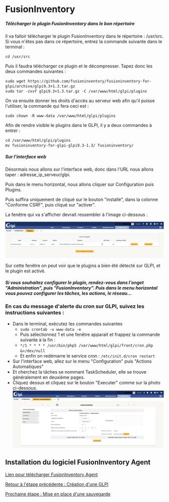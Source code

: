 # FusionInventory

##### Télécharger le plugin FusionInventory dans le bon répertoire

Il va falloir télécharger le plugin FusionInventory dans le répertoire : /usr/src. Si vous n'êtes pas dans ce répertoire, entrez la commande suivante dans le terminal :

```
cd /usr/src
```

Puis il faudra télécharger ce plugin et le décompresser. Tapez donc les deux commandes suivantes :

```
sudo wget https://github.com/fusioninventory/fusioninventory-for-glpi/archive/glpi9.3+1.3.tar.gz
sudo tar -zxvf glpi9.3+1.3.tar.gz -C /var/www/html/glpi/plugins
```

On va ensuite donner les droits d'accès au serveur web afin qu'il puisse l'utiliser, la commande qui fera ceci est :

```
sudo chown -R www-data /var/www/html/glpi/plugins
```

Afin de rendre visible le plugins dans le GLPI, il y a deux commandes à entrer : 

```
cd /var/www/html/glpi/plugins
mv fusioninventory-for-glpi-glpi9.3-1.3/ fusioninventory/
```

##### Sur l'interface web

Désormais nous allons sur l'interface web, donc dans l'URL nous allons taper : adresse_ip_serveur/glpi.

Puis dans le menu horizontal, nous allons cliquer sur Configuration puis Plugins.

Puis suffira uniquement de cliqué sur le bouton "installé", dans la colonne "Conforme CSRF", puis cliqué sur "activer".

La fenêtre qui va s'afficher devrait ressembler à l'image ci-dessous :

![](https://github.com/kevinguyodo/Linux-deuxieme-annee/blob/main/TP1/IMG/Plugins.PNG)

Sur cette fenêtre on peut voir que le plugins a bien été détecté sur GLPI, et le plugin est activé.


##### Si vous souhaitez configurer le plugin, rendez-vous dans l'onget "Administration", puis "FusionInventory". Puis dans le menu horizontal vous pouvez configurer les tâches, les actions, le réseau...

### En cas du message d'alerte du cron sur GLPI, suivez les instructions suivantes :
* Dans le terminal, exécutez les commandes suivantes
  * ```sudo crontab -u www-data -e```
  * Puis sélectionnez 1 et une fenêtre apparait et frappez la commande suivante à la fin : 
  * ```*/1 * * * * /usr/bin/php5 /var/www/html/glpi/front/cron.php &>/dev/null```
  *  Et enfin on redémarre le service cron : ```/etc/init.d/cron restart```
* Sur l'interface web, allez sur le menu "Configuration" puis "Actions Automatiques"
* Et cherchez la tâches se nommant TaskScheduler, elle se trouve généralement en deuxième pages.
* Cliquez dessus et cliquez sur le bouton "Executer" comme sur la photo ci-dessous.
![](https://github.com/kevinguyodo/Linux-deuxieme-annee/blob/main/TP1/IMG/Etape10_fusioninventory.PNG)


## Installation du logiciel FusionInventory Agent

[Lien pour télécharger FusionInventory Agent](https://github.com/fusioninventory/fusioninventory-agent/releases)

[Retour à l'étape précédente : Création d'une GLPI](https://github.com/kevinguyodo/Linux-deuxieme-annee/blob/main/TP1/Cr%C3%A9ation%20GLPI.md)

[Prochaine étape : Mise en place d'une sauvegarde ](https://github.com/kevinguyodo/Linux-deuxieme-annee/blob/main/TP1/Sauvegarde%20GLPI.md)
